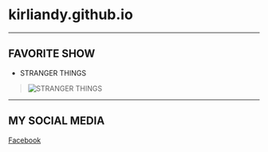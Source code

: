 # kirliandy.github.io
---
## FAVORITE SHOW
- STRANGER THINGS 
> ![STRANGER THINGS](https://user-images.githubusercontent.com/118424253/202371213-014ca278-2d24-4861-8076-8694a47a1672.png)
---
## MY SOCIAL MEDIA

[Facebook](https://www.facebook.com/kirlian.nhikel?mibextid=ZbWKwL)
